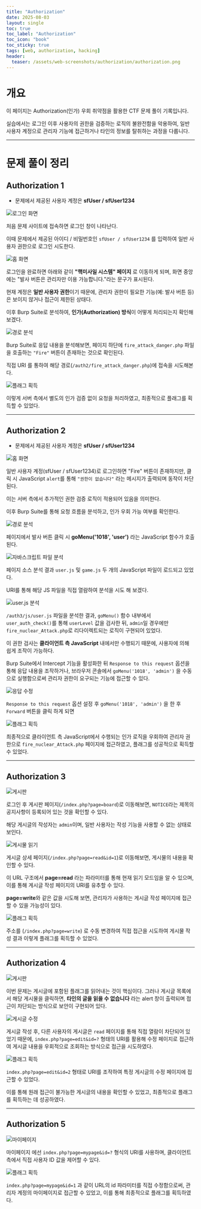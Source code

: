 ```yaml
---
title: "Authorization"
date: 2025-08-03
layout: single
toc: true
toc_label: "Authorization"
toc_icon: "book"
toc_sticky: true
tags: [web, authorization, hacking]
header:
  teaser: /assets/web-screenshots/authorization/authorization.png
---
```


# 개요

이 페이지는 Authorization(인가) 우회 취약점을 활용한 CTF 문제 풀이 기록입니다.

실습에서는 로그인 이후 사용자의 권한을 검증하는 로직의 불완전함을 악용하여, 일반 사용자 계정으로 관리자 기능에 접근하거나 타인의 정보를 탈취하는 과정을 다룹니다.

---

# 문제 풀이 정리

## Authorization 1

- 문제에서 제공된 사용자 계정은 **sfUser / sfUser1234**

![로그인 화면](/assets/web-screenshots/authorization/authz_1_login.png)

처음 문제 사이트에 접속하면 로그인 창이 나타난다.

이때 문제에서 제공된 아이디 / 비밀번호인 `sfUser / sfUser1234` 를 입력하여 일반 사용자 권한으로 로그인 시도한다.

![홈 화면](/assets/web-screenshots/authorization/authz_1_home.png)

로그인을 완료하면 아래와 같이 **"핵미사일 시스템" 페이지** 로 이동하게 되며, 화면 중앙에는 "발사 버튼은 관리자만 이용 가능합니다."라는 문구가 표시된다.

현재 계정은 **일반 사용자 권한**이기 때문에, 관리자 권한이 필요한 기능(예: 발사 버튼 등) 은 보이지 않거나 접근이 제한된 상태다.

이후 Burp Suite로 분석하여, **인가(Authorization) 방식**이 어떻게 처리되는지 확인해보겠다.

![경로 분석](/assets/web-screenshots/authorization/authz_1_path.png)

Burp Suite로 응답 내용을 분석해보면, 페이지 하단에 `fire_attack_danger.php` 파일을 호출하는 `"Fire"` 버튼이 존재하는 것으로 확인된다.

직접 URI 를 통하여 해당 경로(`/auth2/fire_attack_danger.php`)에 접속을 시도해본다.

![플래그 획득](/assets/web-screenshots/authorization/authz_1_flag.png)

이렇게 서버 측에서 별도의 인가 검증 없이 요청을 처리하였고, 최종적으로 플래그를 획득할 수 있었다.

---

## Authorization 2

- 문제에서 제공된 사용자 계정은 **sfUser / sfUser1234**

![홈 화면](/assets/web-screenshots/authorization/authz_2_home.png)

일반 사용자 계정(sfUser / sfUser1234)로 로그인하면 "Fire" 버튼이 존재하지만, 클릭 시 JavaScript `alert`를 통해 `"권한이 없습니다"` 라는 메시지가 출력되며 동작이 차단된다.

이는 서버 측에서 추가적인 권한 검증 로직이 적용되어 있음을 의미한다.

이후 Burp Suite를 통해 요청 흐름을 분석하고, 인가 우회 가능 여부를 확인한다.

![경로 분석](/assets/web-screenshots/authorization/authz_2_path.png)

페이지에서 발사 버튼 클릭 시 **goMenu('1018', 'user')** 라는 JavaScript 함수가 호출된다.

![자바스크립트 파일 분석](/assets/web-screenshots/authorization/authz_2_js.png)

페이지 소스 분석 결과 `user.js` 및 `game.js` 두 개의 JavaScript 파일이 로드되고 있었다.

URI를 통해 해당 JS 파일을 직접 열람하여 분석을 시도 해 보겠다.

![user.js 분석](/assets/web-screenshots/authorization/authz_2_user.png)

`/auth3/js/user.js` 파일을 분석한 결과, `goMenu()` 함수 내부에서 `user_auth_check()`를 통해 `userLevel` 값을 검사한 뒤, `admin`일 경우에만 `fire_nuclear_Attack.php`로 리다이렉트되는 로직이 구현되어 있었다.

이 권한 검사는 **클라이언트 측 JavaScript** 내에서만 수행되기 때문에, 사용자에 의해 쉽게 조작이 가능하다.

Burp Suite에서 Intercept 기능을 활성화한 뒤 `Response to this request` 옵션을 통해 응답 내용을 조작하거나, 브라우저 콘솔에서 `goMenu('1018', 'admin')` 을 수동으로 실행함으로써 관리자 권한이 요구되는 기능에 접근할 수 있다.

![응답 수정](/assets/web-screenshots/authorization/authz_2_request.png)

`Response to this request` 옵션 설정 후 `goMenu('1018', 'admin')` 을 한 후 `Forward` 버튼을 클릭 하게 되면

![플래그 획득](/assets/web-screenshots/authorization/authz_2_flag.png)

최종적으로 클라이언트 측 JavaScript에서 수행되는 인가 로직을 우회하여 관리자 권한으로 `fire_nuclear_Attack.php` 페이지에 접근하였고, 플래그를 성공적으로 획득할 수 있었다.

---

## Authorization 3

![게시판](/assets/web-screenshots/authorization/authz_3_board.png)

로그인 후 게시판 페이지(`/index.php?page=board`)로 이동해보면, `NOTICE`라는 제목의 공지사항이 등록되어 있는 것을 확인할 수 있다.

해당 게시글의 작성자는 `admin`이며, 일반 사용자는 작성 기능을 사용할 수 없는 상태로 보인다.

![게시물 읽기](/assets/web-screenshots/authorization/authz_3_read.png)

게시글 상세 페이지(`/index.php?page=read&id=1`)로 이동해보면, 게시물의 내용을 확인할 수 있다.

이 URL 구조에서 **page=read** 라는 파라미터를 통해 현재 읽기 모드임을 알 수 있으며, 이를 통해 게시글 작성 페이지의 URI를 유추할 수 있다.

**page=write**와 같은 값을 시도해 보면, 관리자가 사용하는 게시글 작성 페이지에 접근할 수 있을 가능성이 있다.

![플래그 획득](/assets/web-screenshots/authorization/authz_3_flag.png)

주소를 (`/index.php?page=write`) 로 수동 변경하여 직접 접근을 시도하여 게시물 작성 결과 이렇게 플래그를 획득할 수 있었다.

---

## Authorization 4

![게시판](/assets/web-screenshots/authorization/authz_4_board.png)

이번 문제는 게시글에 포함된 플래그를 읽어내는 것이 핵심이다. 그러나 게시글 목록에서 해당 게시물을 클릭하면, **타인의 글을 읽을 수 없습니다** 라는 alert 창이 출력되며 접근이 차단되는 방식으로 보안이 구현되어 있다.

![게시글 수정](/assets/web-screenshots/authorization/authz_4_edit.png)

게시글 작성 후, 다른 사용자의 게시글은 `read` 페이지를 통해 직접 열람이 차단되어 있었기 때문에, `index.php?page=edit&id=?` 형태의 URI를 활용해 수정 페이지로 접근하여 게시글 내용을 우회적으로 조회하는 방식으로 접근을 시도하였다.

![플래그 획득](/assets/web-screenshots/authorization/authz_4_flag.png)

`index.php?page=edit&id=2` 형태로 URI를 조작하여 특정 게시글의 수정 페이지에 접근할 수 있었다. 

이를 통해 원래 접근이 불가능한 게시글의 내용을 확인할 수 있었고, 최종적으로 플래그를 획득하는 데 성공하였다.

---

## Authorization 5

![마이페이지](/assets/web-screenshots/authorization/authz_5_mypage.png)

마이페이지 에선 `index.php?page=mypage&id=?` 형식의 URI를 사용하며, 클라이언트 측에서 직접 사용자 ID 값을 제어할 수 있다.

![플래그 획득](/assets/web-screenshots/authorization/authz_5_flag.png)

`index.php?page=mypage&id=1` 과 같이 URL의 id 파라미터를 직접 수정함으로써, 관리자 계정의 마이페이지로 접근할 수 있었고, 이를 통해 최종적으로 플래그를 획득하였다.